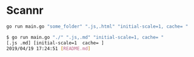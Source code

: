 # Scannr

```bash
go run main.go "some_folder" ".js,.html" "initial-scale=1, cache= "
```

```bash
$ go run main.go "./" ".js,.md" "initial-scale=1, cache= "
[.js .md] [initial-scale=1  cache= ]
2019/04/19 17:24:51 [README.md]
```
